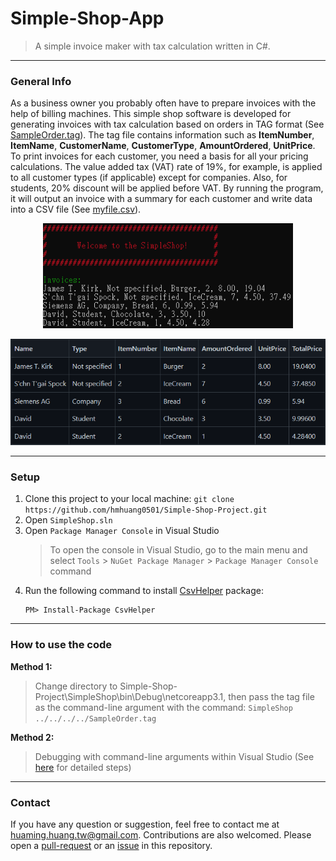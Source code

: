 Simple-Shop-App
===============

> A simple invoice maker with tax calculation written in C#.

---

### General Info
As a business owner you probably often have to prepare invoices with the help of billing machines.
This simple shop software is developed for generating invoices with tax calculation based on orders in TAG format (See [SampleOrder.tag](./SimpleShop.Test/SampleOrder.tag)).
The tag file contains information such as **ItemNumber**, **ItemName**, **CustomerName**, **CustomerType**, **AmountOrdered**, **UnitPrice**.
To print invoices for each customer, you need a basis for all your pricing calculations. The value added tax (VAT) rate of 19%, for example, is applied to all customer types (if applicable) except for companies.
Also, for students, 20% discount will be applied before VAT.
By running the program, it will output an invoice with a summary for each customer and write data into a CSV file (See [myfile.csv](./myfile.csv)).   

<p align="center">
   <img width='400' src="SampleOutput.png">
</p>
<p align="center">
   <img width='600' src="SampleCSV.png">
</p>

---

### Setup
1. Clone this project to your local machine: `git clone https://github.com/hmhuang0501/Simple-Shop-Project.git`
2. Open `SimpleShop.sln`
3. Open `Package Manager Console` in Visual Studio
   > To open the console in Visual Studio, go to the main menu and select `Tools` > `NuGet Package Manager` > `Package Manager Console` command
4. Run the following command to install [CsvHelper](https://github.com/JoshClose/CsvHelper) package:
   ```
   PM> Install-Package CsvHelper
   ```
   
---

### How to use the code
**Method 1:**
> Change directory to Simple-Shop-Project\SimpleShop\bin\Debug\netcoreapp3.1, then pass the tag file as the command-line argument with the command: ```SimpleShop ../../../../SampleOrder.tag```  

**Method 2:**
> Debugging with command-line arguments within Visual Studio (See [here](https://dailydotnettips.com/how-to-pass-command-line-arguments-using-visual-studio/) for detailed steps)

---

### Contact
If you have any question or suggestion, feel free to contact me at huaming.huang.tw@gmail.com. Contributions are also welcomed. Please open a [pull-request](https://github.com/hmhuang0501/Simple-Shop-App/compare) or an [issue](https://github.com/hmhuang0501/Simple-Shop-App/issues/new) in this repository.
